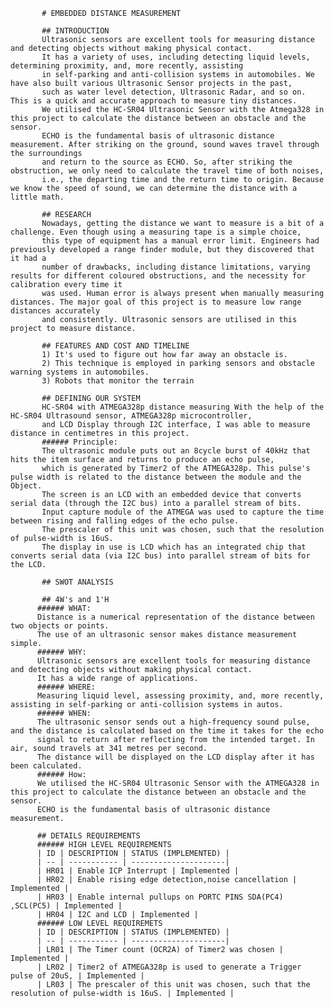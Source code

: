         
           # EMBEDDED DISTANCE MEASUREMENT 
             
           ## INTRODUCTION
           Ultrasonic sensors are excellent tools for measuring distance and detecting objects without making physical contact. 
           It has a variety of uses, including detecting liquid levels, determining proximity, and, more recently, assisting
           in self-parking and anti-collision systems in automobiles. We have also built various Ultrasonic Sensor projects in the past,
           such as water level detection, Ultrasonic Radar, and so on. This is a quick and accurate approach to measure tiny distances. 
           We utilised the HC-SR04 Ultrasonic Sensor with the Atmega328 in this project to calculate the distance between an obstacle and the sensor.
           ECHO is the fundamental basis of ultrasonic distance measurement. After striking on the ground, sound waves travel through the surroundings
           and return to the source as ECHO. So, after striking the obstruction, we only need to calculate the travel time of both noises, 
           i.e., the departing time and the return time to origin. Because we know the speed of sound, we can determine the distance with a little math.
           
           ## RESEARCH
           Nowadays, getting the distance we want to measure is a bit of a challenge. Even though using a measuring tape is a simple choice,
           this type of equipment has a manual error limit. Engineers had previously developed a range finder module, but they discovered that it had a 
           number of drawbacks, including distance limitations, varying results for different coloured obstructions, and the necessity for calibration every time it
           was used. Human error is always present when manually measuring distances. The major goal of this project is to measure low range distances accurately 
           and consistently. Ultrasonic sensors are utilised in this project to measure distance.
           
           ## FEATURES AND COST AND TIMELINE
           1) It's used to figure out how far away an obstacle is.
           2) This technique is employed in parking sensors and obstacle warning systems in automobiles.
           3) Robots that monitor the terrain 
           
           ## DEFINING OUR SYSTEM 
           HC-SR04 with ATMEGA328p distance measuring With the help of the HC-SR04 Ultrasound sensor, ATMEGA328p microcontroller,
           and LCD Display through I2C interface, I was able to measure distance in centimetres in this project.
           ###### Principle:
           The ultrasonic module puts out an 8cycle burst of 40kHz that hits the item surface and returns to produce an echo pulse,
           which is generated by Timer2 of the ATMEGA328p. This pulse's pulse width is related to the distance between the module and the Object.
           The screen is an LCD with an embedded device that converts serial data (through the I2C bus) into a parallel stream of bits.
           Input capture module of the ATMEGA was used to capture the time between rising and falling edges of the echo pulse. 
           The prescaler of this unit was chosen, such that the resolution of pulse-width is 16uS.
           The display in use is LCD which has an integrated chip that converts serial data (via I2C bus) into parallel stream of bits for the LCD.
           
           ## SWOT ANALYSIS 
           
           ## 4W's and 1'H
          ###### WHAT:
          Distance is a numerical representation of the distance between two objects or points.
          The use of an ultrasonic sensor makes distance measurement simple.
          ###### WHY:
          Ultrasonic sensors are excellent tools for measuring distance and detecting objects without making physical contact. 
          It has a wide range of applications.
          ###### WHERE:
          Measuring liquid level, assessing proximity, and, more recently, assisting in self-parking or anti-collision systems in autos.
          ###### WHEN: 
          The ultrasonic sensor sends out a high-frequency sound pulse, and the distance is calculated based on the time it takes for the echo
          signal to return after reflecting from the intended target. In air, sound travels at 341 metres per second. 
          The distance will be displayed on the LCD display after it has been calculated.
          ###### How:
          We utilised the HC-SR04 Ultrasonic Sensor with the ATMEGA328 in this project to calculate the distance between an obstacle and the sensor.
          ECHO is the fundamental basis of ultrasonic distance measurement.
          
          ## DETAILS REQUIREMENTS
          ###### HIGH LEVEL REQUIREMENTS 
          | ID | DESCRIPTION | STATUS (IMPLEMENTED) |
          | -- | ----------- | ---------------------|
          | HR01 | Enable ICP Interrupt | Implemented |
          | HR02 | Enable rising edge detection,noise cancellation | Implemented |
          | HR03 | Enable internal pullups on PORTC PINS SDA(PC4) ,SCL(PC5) | Implemented |
          | HR04 | I2C and LCD | Implemented |
          ###### LOW LEVEL REQUIREMETS 
          | ID | DESCRIPTION | STATUS (IMPLEMENTED) |
          | -- | ----------- | ---------------------|
          | LR01 | The Timer count (OCR2A) of Timer2 was chosen | Implemented |
          | LR02 | Timer2 of ATMEGA328p is used to generate a Trigger pulse of 20uS, | Implemented | 
          | LR03 | The prescaler of this unit was chosen, such that the resolution of pulse-width is 16uS. | Implemented |
          
